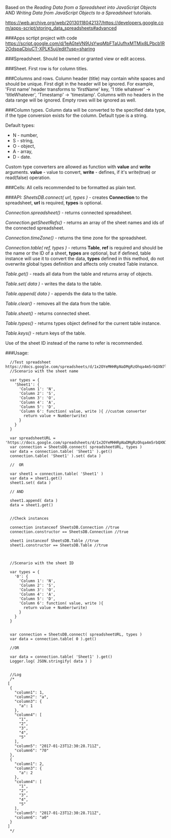Based on the _Reading Data from a Spreadsheet into JavaScript Objects_ AND _Writing Data from JavaScript Objects to a Spreadsheet_ tutorials.

https://web.archive.org/web/20130118042137/https://developers.google.com/apps-script/storing_data_spreadsheets#advanced

###Apps scrtipt project with code
https://script.google.com/d/1eAGteVN9UsYwqMbFTaUufhxMTMix8LPbcb1R2OdspaCbiuCT-XPLK5uj/edit?usp=sharing

###Spreadsheet.
Should be owned or granted view or edit access.

###Sheet.
First row is for column titles.

###Columns and rows.
Column header (title) may contain white spaces and should be unique. First digit in the header will be ignored.
For example, 'First name' header transforms to 'firstName' key, '1 title whatever' -> 'titleWhatever', 'Timestamp' -> 'timestamp'. 
Columns with no headers in the data range will be ignored. Empty rows will be ignored as well.

###Column types.
Column data will be converted to the specified data type, if the type conversion exists for the column.
Default type is a string.

Default types:
- N - number,
- S - string,
- O - object,
- A - array,
- D - date.

Custom type converters are allowed as function with __value__ and __write__ arguments. __value__ - value to convert, __write__ - defines, if it's write(true) or read(false) operation.

###Cells: 
All cells recommended to be formatted as plain text.

###API:
_SheetsDB.connect( url, types )_ - creates __Connection__ to the spreadsheet, __url__ is required, __types__ is optional.

_Connection.spreadsheet()_ - returns connected spreadsheet.

_Connection.getSheetRefs()_ - returns an array of the sheet names and ids of the connected spreadsheet.

_Connection.timeZone()_ - returns the time zone for the spreadsheet.

_Connection.table( ref, types )_ - returns __Table__, __ref__ is required and should be the name or the ID of a sheet, __types__ are optional, but if defined, table instance will use it to convert the data, __types__ defined in this method, do not overwrite global types definition and affects only created Table instance.

_Table.get()_ - reads all data from the table and returns array of objects.

_Table.set( data )_ - writes the data to the table.

_Table.append( data )_ - appends the data to the table.

_Table.clear()_ - removes all the data from the table.

_Table.sheet()_ - returns connected sheet.

_Table.types()_ - returns types object defined for the current table instance.

_Table.keys()_ - return keys of the table.



Use of the sheet ID instead of the name to refer is recommended.

###Usage:
```
  //Test spreadsheet https://docs.google.com/spreadsheets/d/1x2OYeMHHRpNaDMgRzOhqa4m5rbQXN7lcPG1GprVtRTI/
  //Scenario with the sheet name
	
  var types = {
    'Sheet1': {
      'Column 1': 'N',
      'Column 2': 'S',
      'Column 3': 'O',
      'Column 4': 'A',
      'Column 5': 'D',
      'Column 6': function( value, write ){ //custom converter
        return value + Number(write)
      }
    }
  }

  var spreadsheetURL = 'https://docs.google.com/spreadsheets/d/1x2OYeMHHRpNaDMgRzOhqa4m5rbQXN7lcPG1GprVtRTI/'
  var connection = SheetsDB.connect( spreadsheetURL, types )
  var data = connection.table( 'Sheet1' ).get()
  connection.table( 'Sheet1' ).set( data )
  
  //  OR
  
  var sheet1 = connection.table( 'Sheet1' )
  var data = sheet1.get()
  sheet1.set( data )
  
  // AND
  
  sheet1.append( data )
  data = sheet1.get()
  
  
  //Check instances
  
  connection instanceof SheetsDB.Connection //true
  connection.constructor == SheetsDB.Connection //true	
  
  sheet1 instanceof SheetsDB.Table //true
  sheet1.constructor == SheetsDB.Table //true	

  
  
  //Scenario with the sheet ID
  
  var types = {
    '0': {
      'Column 1': 'N',
      'Column 2': 'S',
      'Column 3': 'O',
      'Column 4': 'A',
      'Column 5': 'D',
      'Column 6': function( value, write ){
        return value + Number(write)
      }
    }
  }
  

  var connection = SheetsDB.connect( spreadsheetURL, types )
  var data = connection.table( 0 ).get()
  
  //OR
  
  var data = connection.table( 'Sheet1' ).get()
  Logger.log( JSON.stringify( data ) )
  
  
  //Log
  /*
 [
  {
    "column1": 1,
    "column2": "a",
    "column3": {
      "a": 1
    },
    "column4": [
      "1",
      "2",
      "3",
      "4",
      "5"
    ],
    "column5": "2017-01-23T12:30:28.711Z",
    "column6": "70"
  },
  {
    "column1": 2,
    "column3": {
      "a": 2
    },
    "column4": [
      "1",
      "2",
      "3",
      "4",
      "5"
    ],
    "column5": "2017-01-23T12:30:28.711Z",
    "column6": "a0"
  }
 ]
  */
```









